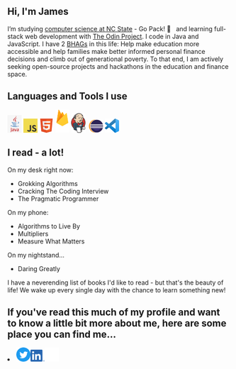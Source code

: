 ## Hi, I'm James
I’m studying <a href="https://www.engineeringonline.ncsu.edu/programs-and-courses/certificates/computer-programming-certificate/courses/">computer science at NC State</a> - Go Pack! :wolf: &nbsp; and learning full-stack web development with <a href="https://www.theodinproject.com/">The Odin Project</a>. I code in Java and JavaScript. I have 2 <a href="https://www.jimcollins.com/article_topics/articles/BHAG.html">BHAGs</a> in this life: Help make education more accessible and help families make better informed personal finance decisions and climb out of generational poverty. To that end, I am actively seeking open-source projects and hackathons in the education and finance space. 
<h2>Languages and Tools I use</h2>
<p>
<img src="images/Java.png" alt="" width="32px">
<img src="images/JavaScript-logo.png" alt="" width="32px">
<img src="images/html.png" alt="" width="32px">
<img src="images/Firebase.png" alt="" width="32px">
<img src="images/Jenkins.png" alt="" width="32px">
<img src="images/boostrap.png" alt="" width="32px">
<img src="images/eclipse.png" alt="" width="32px">
<img src="images/vscode.png" alt="" width="32px">
</p>
<h2>I read - a lot!</h2>
<p>On my desk right now:</p>
<ul>
  <li>Grokking Algorithms</li>
  <li>Cracking The Coding Interview</li>
  <li>The Pragmatic Programmer</li>
</ul>
<p>On my phone:</p>
<ul>
  <li>Algorithms to Live By</li>
  <li>Multipliers</li>
  <li>Measure What Matters</li>
</ul>
<p>On my nightstand...</p>
<ul>
  <li>Daring Greatly</li>
</ul>
<p>I have a neverending list of books I'd like to read - but that's the beauty of life! We wake up every single day with the chance to learn something new!</p>
<h2>If you've read this much of my profile and want to know a little bit more about me, here are some place you can find me...</h2>
<p>
<li><a href="https://twitter.com/JamesDelles target="blank""><img src="images/Twitter.png" alt="James Delles Twitter Feed" width="32px"></a><a href="https://www.linkedin.com/in/jamesdelles" target="blank"><img src="images/LI.png" alt="LinkedIn Profile" width="32px"></a><a href="https://codepen.io/jdelles" target="blank"><img src="images/codepen.png" alt="CodePen Profile" width="32px"></a>
</p>